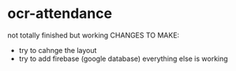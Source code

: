 # ocr-attendance
not totally finished but working
CHANGES TO MAKE:
- try to cahnge the layout
- try to add firebase (google database)
everything else is working
